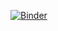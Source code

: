 [![Binder](https://mybinder.org/badge_logo.svg)](https://mybinder.org/v2/gh/LeAnMi/example/HEAD?urlpath=%2Fdoc%2Ftree%2Ftests-october.ipyn)
